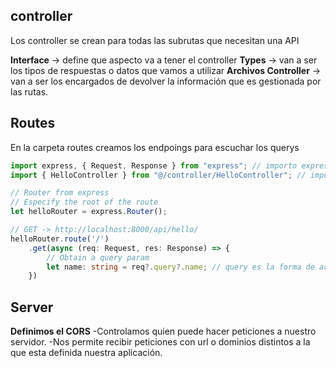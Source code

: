 
## controller
Los controller se crean para todas las subrutas que necesitan una API

**Interface** -> define que aspecto va a tener el controller
**Types** -> van a ser los tipos de respuestas o datos que vamos a utilizar
**Archivos Controller** -> van a ser los encargados de devolver la información que es gestionada por las rutas.





## Routes
En la carpeta routes creamos los endpoings para escuchar los querys

```ts
import express, { Request, Response } from "express"; // importo express y los tipos Request y Respones para ts
import { HelloController } from "@/controller/HelloController"; // importo el controlador que se encarga de devolver la info que obtengo por aqui(routes)

// Router from express
// Especify the root of the route
let helloRouter = express.Router();

// GET -> http://localhost:8000/api/hello/
helloRouter.route('/')
    .get(async (req: Request, res: Response) => {
        // Obtain a query param
        let name: string = req?.query?.name; // query es la forma de acceder al parametro de la url
    })
```

## Server


**Definimos el CORS**
-Controlamos quien puede hacer peticiones a nuestro servidor.
-Nos permite recibir peticiones con url o dominios distintos a la que esta definida nuestra aplicación.